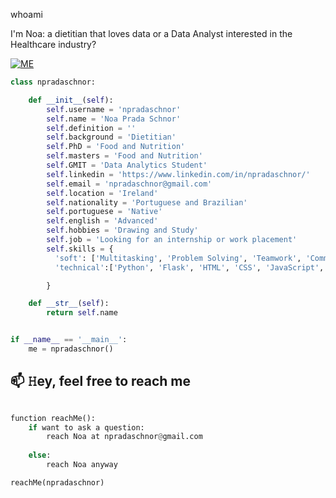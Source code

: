 whoami

I'm Noa: a dietitian that loves data or a Data Analyst interested in the Healthcare industry?

<a href="https://ibb.co/0qftDhz"><img src="https://i.ibb.co/nrDCgzK/ME.png" alt="ME" border="0" size=20%></a>

```python
class npradaschnor:

    def __init__(self):
        self.username = 'npradaschnor'
        self.name = 'Noa Prada Schnor'
        self.definition = ''
        self.background = 'Dietitian'
        self.PhD = 'Food and Nutrition'
        self.masters = 'Food and Nutrition'
        self.GMIT = 'Data Analytics Student'
        self.linkedin = 'https://www.linkedin.com/in/npradaschnor/'
        self.email = 'npradaschnor@gmail.com'
        self.location = 'Ireland'
        self.nationality = 'Portuguese and Brazilian'
        self.portuguese = 'Native'
        self.english = 'Advanced'
        self.hobbies = 'Drawing and Study'
        self.job = 'Looking for an internship or work placement'
        self.skills = {
          'soft': ['Multitasking', 'Problem Solving', 'Teamwork', 'Communication', 'Research','Adaptability', 'Resourcefulness', 'Eagerness to learn'],
          'technical':['Python', 'Flask', 'HTML', 'CSS', 'JavaScript','Boostrap', 'SQL','MySQL', 'Pandas', 'Numpy', 'Matplotlib.pyplot', 'Seaborn', 'Sklearn', 'Jupyter notebook']

        }

    def __str__(self):
        return self.name


if __name__ == '__main__':
    me = npradaschnor()


```




## 📫 𝙷ey, feel free to reach me

```python 

function reachMe():
    if want to ask a question:
        reach Noa at npradaschnor@gmail.com
    
    else:
        reach Noa anyway

reachMe(npradaschnor)
```
